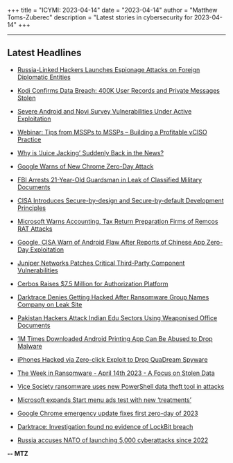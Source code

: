 +++
title = "ICYMI: 2023-04-14"
date = "2023-04-14"
author = "Matthew Toms-Zuberec"
description = "Latest stories in cybersecurity for 2023-04-14"
+++

---------------------------------------------------------------------------
## Latest Headlines
- [Russia-Linked Hackers Launches Espionage Attacks on Foreign Diplomatic Entities](https://thehackernews.com/2023/04/russia-linked-hackers-launches.html)

- [Kodi Confirms Data Breach: 400K User Records and Private Messages Stolen](https://thehackernews.com/2023/04/kodi-confirms-data-breach-400k-user.html)

- [Severe Android and Novi Survey Vulnerabilities Under Active Exploitation](https://thehackernews.com/2023/04/severe-android-and-novi-survey.html)

- [Webinar: Tips from MSSPs to MSSPs – Building a Profitable vCISO Practice](https://thehackernews.com/2023/04/webinar-tips-from-mssps-to-mssps.html)

- [Why is ‘Juice Jacking’ Suddenly Back in the News?](https://krebsonsecurity.com/2023/04/why-is-juice-jacking-suddenly-back-in-the-news/)

- [Google Warns of New Chrome Zero-Day Attack](https://www.securityweek.com/google-warns-of-new-chrome-zero-day-attack/)

- [FBI Arrests 21-Year-Old Guardsman in Leak of Classified Military Documents](https://www.securityweek.com/fbi-arrests-21-year-old-guardsman-in-leak-of-classified-military-documents/)

- [CISA Introduces Secure-by-design and Secure-by-default Development Principles](https://www.securityweek.com/cisa-introduces-secure-by-design-and-secure-by-default-development-principles/)

- [Microsoft Warns Accounting, Tax Return Preparation Firms of Remcos RAT Attacks](https://www.securityweek.com/microsoft-warns-accounting-tax-return-preparation-firms-of-remcos-rat-attacks/)

- [Google, CISA Warn of Android Flaw After Reports of Chinese App Zero-Day Exploitation](https://www.securityweek.com/google-cisa-warn-of-android-flaw-after-reports-of-chinese-app-zero-day-exploitation/)

- [Juniper Networks Patches Critical Third-Party Component Vulnerabilities](https://www.securityweek.com/juniper-networks-patches-critical-third-party-component-vulnerabilities/)

- [Cerbos Raises $7.5 Million for Authorization Platform](https://www.securityweek.com/cerbos-raises-7-5-million-for-authorization-platform/)

- [Darktrace Denies Getting Hacked After Ransomware Group Names Company on Leak Site](https://www.securityweek.com/darktrace-denies-getting-hacked-after-ransomware-group-names-firm-on-leak-site/)

- [Pakistan Hackers Attack Indian Edu Sectors Using Weaponised Office Documents](https://cybersecuritynews.com/pakistan-linked-hackers-target-indias-education-sector/)

- [1M Times Downloaded Android Printing App Can Be Abused to Drop Malware](https://cybersecuritynews.com/android-printing-app/)

- [iPhones Hacked via Zero-click Exploit to Drop QuaDream Spyware](https://cybersecuritynews.com/iphones-zero-click-exploit/)

- [The Week in Ransomware - April 14th 2023 - A Focus on Stolen Data](https://www.bleepingcomputer.com/news/security/the-week-in-ransomware-april-14th-2023-a-focus-on-stolen-data/)

- [Vice Society ransomware uses new PowerShell data theft tool in attacks](https://www.bleepingcomputer.com/news/security/vice-society-ransomware-uses-new-powershell-data-theft-tool-in-attacks/)

- [Microsoft expands Start menu ads test with new ‘treatments’](https://www.bleepingcomputer.com/news/microsoft/microsoft-expands-start-menu-ads-test-with-new-treatments/)

- [Google Chrome emergency update fixes first zero-day of 2023](https://www.bleepingcomputer.com/news/security/google-chrome-emergency-update-fixes-first-zero-day-of-2023/)

- [Darktrace: Investigation found no evidence of LockBit breach](https://www.bleepingcomputer.com/news/security/darktrace-investigation-found-no-evidence-of-lockbit-breach/)

- [Russia accuses NATO of launching 5,000 cyberattacks since 2022](https://www.bleepingcomputer.com/news/security/russia-accuses-nato-of-launching-5-000-cyberattacks-since-2022/)

**-- MTZ**